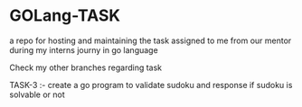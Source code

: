 # GOLang-TASK
a repo for hosting and maintaining the task assigned to me from our mentor during my interns journy in go language

Check my other branches regarding task

TASK-3 :- create a go program to validate sudoku and response if sudoku is solvable or not